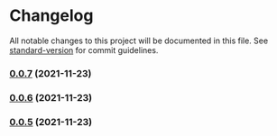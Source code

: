 # Changelog

All notable changes to this project will be documented in this file. See [standard-version](https://github.com/conventional-changelog/standard-version) for commit guidelines.

### [0.0.7](https://github.com/LiuWenXing1996/vue-cook/compare/v0.0.6...v0.0.7) (2021-11-23)

### [0.0.6](https://github.com/LiuWenXing1996/vue-cook/compare/v0.0.5...v0.0.6) (2021-11-23)

### [0.0.5](https://github.com/LiuWenXing1996/vue-cook/compare/v0.0.4...v0.0.5) (2021-11-23)
